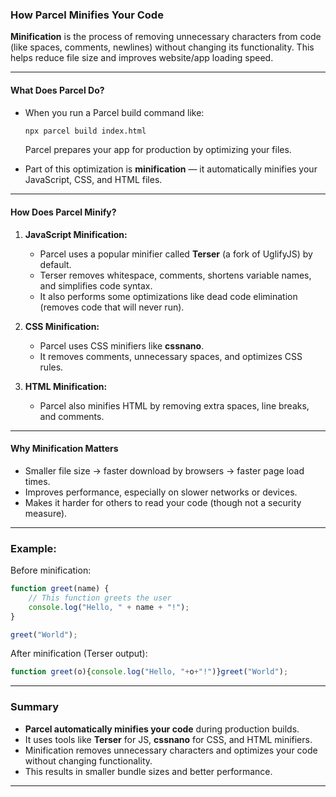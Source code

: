 
### How Parcel Minifies Your Code

**Minification** is the process of removing unnecessary characters from code (like spaces, comments, newlines) without changing its functionality. This helps reduce file size and improves website/app loading speed.

---

#### What Does Parcel Do?

* When you run a Parcel build command like:

  ```bash
  npx parcel build index.html
  ```

  Parcel prepares your app for production by optimizing your files.

* Part of this optimization is **minification** — it automatically minifies your JavaScript, CSS, and HTML files.

---

#### How Does Parcel Minify?

1. **JavaScript Minification:**

   * Parcel uses a popular minifier called **Terser** (a fork of UglifyJS) by default.
   * Terser removes whitespace, comments, shortens variable names, and simplifies code syntax.
   * It also performs some optimizations like dead code elimination (removes code that will never run).

2. **CSS Minification:**

   * Parcel uses CSS minifiers like **cssnano**.
   * It removes comments, unnecessary spaces, and optimizes CSS rules.

3. **HTML Minification:**

   * Parcel also minifies HTML by removing extra spaces, line breaks, and comments.

---

#### Why Minification Matters

* Smaller file size → faster download by browsers → faster page load times.
* Improves performance, especially on slower networks or devices.
* Makes it harder for others to read your code (though not a security measure).

---

### Example:

Before minification:

```js
function greet(name) {
    // This function greets the user
    console.log("Hello, " + name + "!");
}

greet("World");
```

After minification (Terser output):

```js
function greet(o){console.log("Hello, "+o+"!")}greet("World");
```

---

### Summary

* **Parcel automatically minifies your code** during production builds.
* It uses tools like **Terser** for JS, **cssnano** for CSS, and HTML minifiers.
* Minification removes unnecessary characters and optimizes your code without changing functionality.
* This results in smaller bundle sizes and better performance.

---